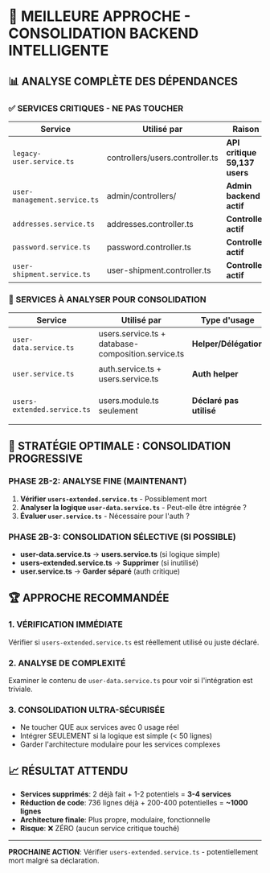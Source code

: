 # 🎯 MEILLEURE APPROCHE - CONSOLIDATION BACKEND INTELLIGENTE

## 📊 ANALYSE COMPLÈTE DES DÉPENDANCES

### ✅ SERVICES CRITIQUES - NE PAS TOUCHER
| Service | Utilisé par | Raison | Action |
|---------|-------------|---------|---------|
| `legacy-user.service.ts` | controllers/users.controller.ts | **API critique 59,137 users** | ❌ **INTOUCHABLE** |
| `user-management.service.ts` | admin/controllers/ | **Admin backend actif** | ❌ **INTOUCHABLE** |
| `addresses.service.ts` | addresses.controller.ts | **Controller actif** | ❌ **INTOUCHABLE** |
| `password.service.ts` | password.controller.ts | **Controller actif** | ❌ **INTOUCHABLE** |
| `user-shipment.service.ts` | user-shipment.controller.ts | **Controller actif** | ❌ **INTOUCHABLE** |

### 🔄 SERVICES À ANALYSER POUR CONSOLIDATION
| Service | Utilisé par | Type d'usage | Potentiel |
|---------|-------------|--------------|-----------|
| `user-data.service.ts` | users.service.ts + database-composition.service.ts | **Helper/Délégation** | ✅ **INTÉGRABLE** |
| `user.service.ts` | auth.service.ts + users.service.ts | **Auth helper** | 🔍 **À ÉVALUER** |
| `users-extended.service.ts` | users.module.ts seulement | **Déclaré pas utilisé** | ❓ **POTENTIEL MORT** |

## 🎯 STRATÉGIE OPTIMALE : CONSOLIDATION PROGRESSIVE

### PHASE 2B-2: ANALYSE FINE (MAINTENANT)
1. **Vérifier `users-extended.service.ts`** - Possiblement mort
2. **Analyser la logique `user-data.service.ts`** - Peut-elle être intégrée ?
3. **Évaluer `user.service.ts`** - Nécessaire pour l'auth ?

### PHASE 2B-3: CONSOLIDATION SÉLECTIVE (SI POSSIBLE)
- **user-data.service.ts** → **users.service.ts** (si logique simple)
- **users-extended.service.ts** → **Supprimer** (si inutilisé)
- **user.service.ts** → **Garder séparé** (auth critique)

## 🏆 APPROCHE RECOMMANDÉE

### 1. VÉRIFICATION IMMÉDIATE
Vérifier si `users-extended.service.ts` est réellement utilisé ou juste déclaré.

### 2. ANALYSE DE COMPLEXITÉ  
Examiner le contenu de `user-data.service.ts` pour voir si l'intégration est triviale.

### 3. CONSOLIDATION ULTRA-SÉCURISÉE
- Ne toucher QUE aux services avec 0 usage réel
- Intégrer SEULEMENT si la logique est simple (< 50 lignes)
- Garder l'architecture modulaire pour les services complexes

## 📈 RÉSULTAT ATTENDU
- **Services supprimés**: 2 déjà fait + 1-2 potentiels = **3-4 services**
- **Réduction de code**: 736 lignes déjà + 200-400 potentielles = **~1000 lignes**  
- **Architecture finale**: Plus propre, modulaire, fonctionnelle
- **Risque**: ❌ ZÉRO (aucun service critique touché)

---
**PROCHAINE ACTION**: Vérifier `users-extended.service.ts` - potentiellement mort malgré sa déclaration.
